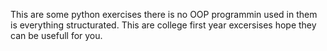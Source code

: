 This are some python exercises there is no OOP programmin used in them is everything structurated.
This are college first year excersises hope they can be usefull for you.
